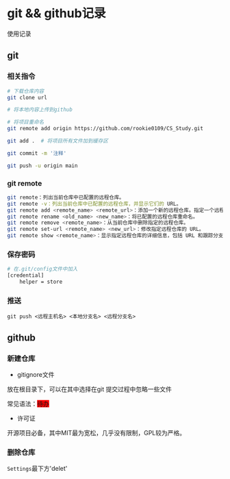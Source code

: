 # git && github记录
使用记录

## git

### 相关指令

```bash
# 下载仓库内容
git clone url

# 将本地内容上传到github

# 将项目重命名
git remote add origin https://github.com/rookie0109/CS_Study.git

git add .  # 将项目所有文件加到缓存区

git commit -m '注释'

git push -u origin main

```





### git remote

```bash
git remote：列出当前仓库中已配置的远程仓库。
git remote -v：列出当前仓库中已配置的远程仓库，并显示它们的 URL。
git remote add <remote_name> <remote_url>：添加一个新的远程仓库。指定一个远程仓库的名称和 URL，将其添加到当前仓库中。
git remote rename <old_name> <new_name>：将已配置的远程仓库重命名。
git remote remove <remote_name>：从当前仓库中删除指定的远程仓库。
git remote set-url <remote_name> <new_url>：修改指定远程仓库的 URL。
git remote show <remote_name>：显示指定远程仓库的详细信息，包括 URL 和跟踪分支。
```

### 保存密码

```bash
# 在.git/config文件中加入
[credential]
    helper = store
```

### 推送

```bahs
git push <远程主机名> <本地分支名> <远程分支名> 
```





## github

### 新建仓库

- gitignore文件

放在根目录下，可以在其中选择在git 提交过程中忽略一些文件

常见语法：<font style=background:red>待办</font>

- 许可证

开源项目必备，其中MIT最为宽松，几乎没有限制，GPL较为严格。



### 删除仓库

`Settings`最下方'delet'






